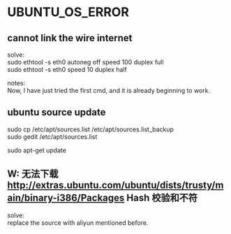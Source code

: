 # UBUNTU_OS_ERROR
## cannot link the wire internet
solve:<br/>
sudo ethtool -s eth0 autoneg off speed 100 duplex full<br/>
sudo ethtool -s eth0 speed 10 duplex half<br/>

notes:<br/>
Now, I have just tried the first cmd, and it is already beginning to work.<br/>

## ubuntu source update
sudo cp /etc/apt/sources.list /etc/apt/sources.list_backup<br/>
sudo gedit /etc/apt/sources.list<br/>


sudo apt-get update<br/>

## W: 无法下载 http://extras.ubuntu.com/ubuntu/dists/trusty/main/binary-i386/Packages  Hash 校验和不符
solve:<br/>
replace the source with aliyun mentioned before.<br/>

